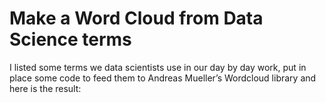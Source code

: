 # Make a Word Cloud from Data Science terms

I listed some terms we data scientists use in our day by day work,
put in place some code to feed them to Andreas Mueller’s Wordcloud library and
here is the result:

